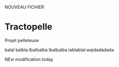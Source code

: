 NOUVEAU FICHIER

# Tractopelle
Projet pelleteuse  

balal
balbla
lbalbalba
lbalbalba
lablablal:wqidadadada


NEw modification today 
